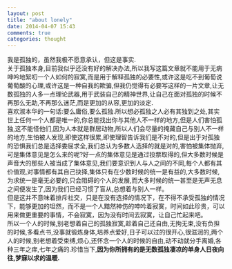 ```yaml
---
layout: post
title: "about lonely"
date: 2014-04-07 15:43
comments: true
categories: thought
---
```

我是孤独的，虽然我极不愿意承认，但这是事实.  
关于孤独本身,目前我似乎还没有好的解决办法,所以我写这篇文章就不能用于无病呻吟地絮叨一个人如何的寂寞,而是用于解释孤独的必要性,或许这是吃不到葡萄说葡萄酸的心理,或许这是一种自我的欺骗,但我仍觉得有必要写这样的一片文章,让无数孤独的人多一点理论武器,用于武装自己的精神世界,让自己在面对孤独的时候不再那么无助,不再那么迷茫,而是更加的从容,更加的淡定.  
喜欢淑本华的一句话:要么庸俗,要么孤独.所以想必孤独之人必有其独到之处,其实世上任何一个人都是唯一的,你总能找出你与其他人不一样的地方,但是人们害怕孤独,这不能怪他们,因为人本就是群居动物,所以人们会尽量的掩藏自己与别人不一样的地方,生怕被人发现,即使这样很累,即使理智告诉我们是不对的,但是出于对孤独的恐惧我们总是选择委屈求全,我们总认为多数人选择的就是对的,害怕被集体抛弃,可是集体意见是怎么来的呢?好一点的集体意见是通过投票取得的,但大多数时候是声音大的那些人被当成了集体意见,我们要意识到人与人之间的不同,每个人都有其价值观,对事情都有其自己抉择,集体只有在少数时候的统一是有益的,大多数时候,为求统一是毫无必要的,只会阻碍的个人的发展,而大多时候的统一甚至是无声无息之间便发生了,因为我们已经习惯了盲从,总想着与别人一样。  
但是这并不意味着排斥社交，只是在没有选择的情况下，在不得不承受孤独的情况下，能够更加的坦然，而不是一个人黯然神伤的呻吟着寂寞，时间如此珍贵，可以用来做更重要的事情，不会寂寞，因为没有时间去寂寞，让自己忙起来吧。  
所以一个人的时候,别老想着自己的孤独寂寞,趁着自己还自由,无拘无束,没有负担的时候,多看点书,没事就锻炼身体,培养点爱好,日子可以过的很开心,很滋润的,两个人的时候,别老想着受束缚,烦心,还怀念一个人的时候的自由,动不动就分手离婚,各种三年之痒,七年之痛的.珍惜当下,**因为你所拥有的是无数孤独凄凉的单身人日夜向往,梦寐以求的温暖.**
